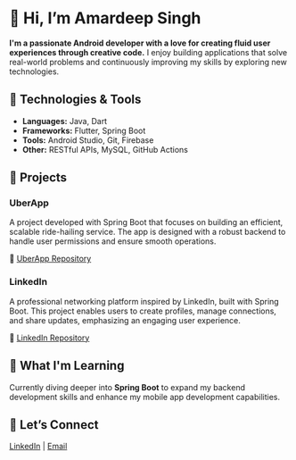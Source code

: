 # 👋 Hi, I’m Amardeep Singh 

**I'm a passionate Android developer with a love for creating fluid user experiences through creative code.** I enjoy building applications that solve real-world problems and continuously improving my skills by exploring new technologies.

## 🔧 Technologies & Tools

- **Languages:** Java, Dart
- **Frameworks:** Flutter, Spring Boot
- **Tools:** Android Studio, Git, Firebase
- **Other:** RESTful APIs, MySQL, GitHub Actions

## 🚀 Projects

### UberApp
A project developed with Spring Boot that focuses on building an efficient, scalable ride-hailing service. The app is designed with a robust backend to handle user permissions and ensure smooth operations.

🔗 [UberApp Repository](https://github.com/adsingh2602/UberApp)

### LinkedIn
A professional networking platform inspired by LinkedIn, built with Spring Boot. This project enables users to create profiles, manage connections, and share updates, emphasizing an engaging user experience.

🔗 [LinkedIn Repository](https://github.com/adsingh2602/LinkedIn.git)

## 🌱 What I'm Learning
Currently diving deeper into **Spring Boot** to expand my backend development skills and enhance my mobile app development capabilities.

## 💬 Let’s Connect
[LinkedIn]( https://www.linkedin.com/in/amardeep-singh-90653823a/) | [Email](amardeepsingh2602@gmail.com) 




